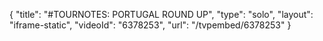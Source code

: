 {
    "title": "#TOURNOTES: PORTUGAL ROUND UP",
    "type": "solo",
    "layout": "iframe-static",
    "videoId": "6378253",
    "url": "\/tvpembed\/6378253"
}